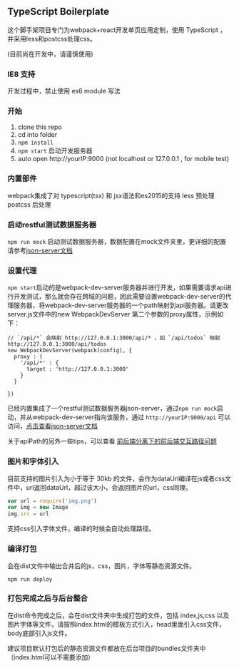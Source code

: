 ## TypeScript Boilerplate
这个脚手架项目专门为webpack+react开发单页应用定制，使用 TypeScript ，并采用less和postcss处理css。

(目前尚在开发中，请谨慎使用)

### IE8 支持
开发过程中，禁止使用 es6 module 写法  

### 开始

1. clone this repo
2. cd into folder
3. `npm install`
4. `npm start` 启动开发服务器
5. auto open http://yourIP:9000 (not localhost or 127.0.0.1 , for mobile test)


### 内置部件
webpack集成了对 typescript(tsx) 和 jsx语法和es2015的支持
less 预处理
postcss 后处理


### 启动restful测试数据服务器
`npm run mock` 启动测试数据服务器，数据配置在mock文件夹里，更详细的配置请参考[json-server文档](https://github.com/typicode/json-server)


### 设置代理
`npm start`启动的是webpack-dev-server服务器并进行开发，如果需要请求api进行开发测试，那么就会存在跨域的问题，因此需要设置webpack-dev-server的代理服务器，将webpack-dev-server服务器的一个path映射到api服务器。请更改server.js文件中的new WebpackDevServer 第二个参数的proxy属性，示例如下：
```
// `/api/*` 会映射 http://127.0.0.1:3000/api/* ，如 `/api/todos` 映射 http://127.0.0.1:3000/api/todos
new WebpackDevServer(webpack(config), {
  proxy : {
    '/api/*' : {
      target : 'http://127.0.0.1:3000'
    }
  }
  
})
```
已经内置集成了一个restful测试数据服务器json-server，通过`npm run mock`启动，并从webpack-dev-server指向该服务，通过 `http://yourIP:9000/api` 可以访问，[点击查看json-server文档](https://github.com/typicode/json-server)

关于apiPath的另外一些tips，可以查看 [前后端分离下的前后端交互路径问题](https://github.com/mingzepeng/react-boilerplate/blob/master/doc/apiPath.md)


### 图片和字体引入
目前支持的图片引入为小于等于 30kb 的文件，会作为dataUrl编译在js或者css文件中，url返回dataUrl，超过该大小，会返回图片的url，css同理。
```javascript
var url = require('img.png')
var img = new Image
img.src = url
```

支持css引入字体文件，编译的时候会自动处理路径。

### 编译打包
会在dist文件中输出合并后的js，css，图片，字体等静态资源文件。
```
npm run deploy
```

### 打包完成之后与后台整合
在dist命令完成之后，会在dist文件夹中生成打包的文件，包括 index,js,css 以及图片字体等文件，请按照index.html的模板方式引入，head里面引入css文件，body底部引入js文件。

建议项目默认打包后的静态资源文件都放在后台项目的bundles文件夹中（index.html可以不需要添加）